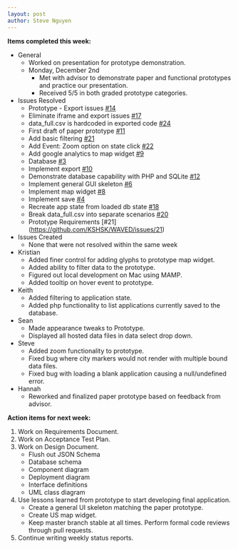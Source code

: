 ```yaml
---
layout: post
author: Steve Nguyen
---
```


**Items completed this week:**

* General
	* Worked on presentation for prototype demonstration.
	* Monday, December 2nd
		* Met with advisor to demonstrate paper and functional prototypes and practice our presentation.
		* Received 5/5 in both graded prototype categories.
* Issues Resolved
	* Prototype - Export issues [#14](https://github.com/KSHSK/WAVED/issues/14)
	* Eliminate iframe and export issues [#17](https://github.com/KSHSK/WAVED/issues/17)
	* data_full.csv is hardcoded in exported code [#24](https://github.com/KSHSK/WAVED/issues/24)
	* First draft of paper prototype [#11](https://github.com/KSHSK/WAVED/issues/11)
	* Add basic filtering [#21](https://github.com/KSHSK/WAVED/issues/21)
	* Add Event: Zoom option on state click [#22](https://github.com/KSHSK/WAVED/issues/22)
	* Add google analytics to map widget [#9](https://github.com/KSHSK/WAVED/issues/9)
	* Database [#3](https://github.com/KSHSK/WAVED/issues/3)
	* Implement export [#10](https://github.com/KSHSK/WAVED/issues/10)
	* Demonstrate database capability with PHP and SQLite [#12](https://github.com/KSHSK/WAVED/issues/12)
	* Implement general GUI skeleton [#6](https://github.com/KSHSK/WAVED/issues/6)
	* Implement map widget [#8](https://github.com/KSHSK/WAVED/issues/8)
	* Implement save [#4](https://github.com/KSHSK/WAVED/issues/4)
	* Recreate app state from loaded db state [#18](https://github.com/KSHSK/WAVED/issues/18)
	* Break data_full.csv into separate scenarios [#20](https://github.com/KSHSK/WAVED/issues/20)
	* Prototype Requirements [#21] (https://github.com/KSHSK/WAVED/issues/21)
* Issues Created
	* None that were not resolved within the same week
* Kristian
	* Added finer control for adding glyphs to prototype map widget.
	* Added ability to filter data to the prototype.
	* Figured out local development on Mac using MAMP.
	* Added tooltip on hover event to prototype.
* Keith
	* Added filtering to application state.
	* Added php functionality to list applications currently saved to the database.
* Sean
	* Made appearance tweaks to Prototype.
	* Displayed all hosted data files in data select drop down.
* Steve
	* Added zoom functionality to prototype.
	* Fixed bug where city markers would not render with multiple bound data files.
	* Fixed bug with loading a blank application causing a null/undefined error.
* Hannah
	* Reworked and finalized paper prototype based on feedback from advisor.
	
**Action items for next week:**

1. Work on Requirements Document.
2. Work on Acceptance Test Plan.
3. Work on Design Document.
	* Flush out JSON Schema
	* Database schema
	* Component diagram
	* Deployment diagram
	* Interface definitions
	* UML class diagram
4. Use lessons learned from prototype to start developing final application. 
	* Create a general UI skeleton matching the paper prototype.
	* Create US map widget.
	* Keep master branch stable at all times. Perform formal code reviews through pull requests.
5. Continue writing weekly status reports.

